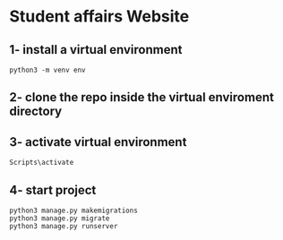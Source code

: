 # Student affairs Website
## 1- install a virtual environment
```
python3 -m venv env
```
## 2- clone the repo inside the virtual enviroment directory
## 3- activate virtual environment
```
Scripts\activate
```

## 4- start project 
```
python3 manage.py makemigrations
python3 manage.py migrate
python3 manage.py runserver
```

